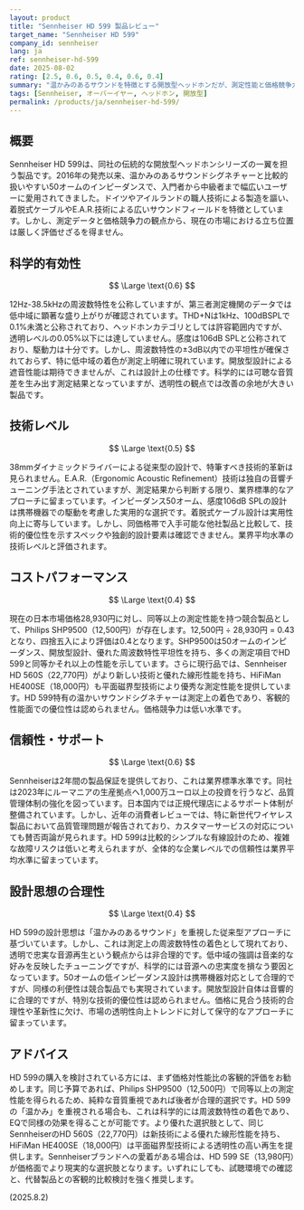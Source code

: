 ```yaml
---
layout: product
title: "Sennheiser HD 599 製品レビュー"
target_name: "Sennheiser HD 599"
company_id: sennheiser
lang: ja
ref: sennheiser-hd-599
date: 2025-08-02
rating: [2.5, 0.6, 0.5, 0.4, 0.6, 0.4]
summary: "温かみのあるサウンドを特徴とする開放型ヘッドホンだが、測定性能と価格競争力に課題を抱える製品"
tags: [Sennheiser, オーバーイヤー, ヘッドホン, 開放型]
permalink: /products/ja/sennheiser-hd-599/
---
```

## 概要

Sennheiser HD 599は、同社の伝統的な開放型ヘッドホンシリーズの一翼を担う製品です。2016年の発売以来、温かみのあるサウンドシグネチャーと比較的扱いやすい50オームのインピーダンスで、入門者から中級者まで幅広いユーザーに愛用されてきました。ドイツやアイルランドの職人技術による製造を謳い、着脱式ケーブルやE.A.R.技術による広いサウンドフィールドを特徴としています。しかし、測定データと価格競争力の観点から、現在の市場における立ち位置は厳しく評価せざるを得ません。

## 科学的有効性

$$ \Large \text{0.6} $$

12Hz-38.5kHzの周波数特性を公称していますが、第三者測定機関のデータでは低中域に顕著な盛り上がりが確認されています。THD+Nは1kHz、100dBSPLで0.1%未満と公称されており、ヘッドホンカテゴリとしては許容範囲内ですが、透明レベルの0.05%以下には達していません。感度は106dB SPLと公称されており、駆動力は十分です。しかし、周波数特性の±3dB以内での平坦性が確保されておらず、特に低中域の着色が測定上明確に現れています。開放型設計による遮音性能は期待できませんが、これは設計上の仕様です。科学的には可聴な音質差を生み出す測定結果となっていますが、透明性の観点では改善の余地が大きい製品です。

## 技術レベル

$$ \Large \text{0.5} $$

38mmダイナミックドライバーによる従来型の設計で、特筆すべき技術的革新は見られません。E.A.R.（Ergonomic Acoustic Refinement）技術は独自の音響チューニング手法とされていますが、測定結果から判断する限り、業界標準的なアプローチに留まっています。インピーダンス50オーム、感度106dB SPLの設計は携帯機器での駆動を考慮した実用的な選択です。着脱式ケーブル設計は実用性向上に寄与しています。しかし、同価格帯で入手可能な他社製品と比較して、技術的優位性を示すスペックや独創的設計要素は確認できません。業界平均水準の技術レベルと評価されます。

## コストパフォーマンス

$$ \Large \text{0.4} $$

現在の日本市場価格28,930円に対し、同等以上の測定性能を持つ競合製品として、Philips SHP9500（12,500円）が存在します。12,500円 ÷ 28,930円 = 0.43となり、四捨五入により評価は0.4となります。SHP9500は50オームのインピーダンス、開放型設計、優れた周波数特性平坦性を持ち、多くの測定項目でHD 599と同等かそれ以上の性能を示しています。さらに現行品では、Sennheiser HD 560S（22,770円）がより新しい技術と優れた線形性能を持ち、HiFiMan HE400SE（18,000円）も平面磁界型技術により優秀な測定性能を提供しています。HD 599特有の温かいサウンドシグネチャーは測定上の着色であり、客観的性能面での優位性は認められません。価格競争力は低い水準です。

## 信頼性・サポート

$$ \Large \text{0.6} $$

Sennheiserは2年間の製品保証を提供しており、これは業界標準水準です。同社は2023年にルーマニアの生産拠点へ1,000万ユーロ以上の投資を行うなど、品質管理体制の強化を図っています。日本国内では正規代理店によるサポート体制が整備されています。しかし、近年の消費者レビューでは、特に新世代ワイヤレス製品において品質管理問題が報告されており、カスタマーサービスの対応についても賛否両論が見られます。HD 599は比較的シンプルな有線設計のため、複雑な故障リスクは低いと考えられますが、全体的な企業レベルでの信頼性は業界平均水準に留まっています。

## 設計思想の合理性

$$ \Large \text{0.4} $$

HD 599の設計思想は「温かみのあるサウンド」を重視した従来型アプローチに基づいています。しかし、これは測定上の周波数特性の着色として現れており、透明で忠実な音源再生という観点からは非合理的です。低中域の強調は音楽的な好みを反映したチューニングですが、科学的には音源への忠実度を損なう要因となっています。50オームの低インピーダンス設計は携帯機器対応として合理的ですが、同様の利便性は競合製品でも実現されています。開放型設計自体は音響的に合理的ですが、特別な技術的優位性は認められません。価格に見合う技術的合理性や革新性に欠け、市場の透明性向上トレンドに対して保守的なアプローチに留まっています。

## アドバイス

HD 599の購入を検討されている方には、まず価格対性能比の客観的評価をお勧めします。同じ予算であれば、Philips SHP9500（12,500円）で同等以上の測定性能を得られるため、純粋な音質重視であれば後者が合理的選択です。HD 599の「温かみ」を重視される場合も、これは科学的には周波数特性の着色であり、EQで同様の効果を得ることが可能です。より優れた選択肢として、同じSennheiserのHD 560S（22,770円）は新技術による優れた線形性能を持ち、HiFiMan HE400SE（18,000円）は平面磁界型技術による透明性の高い再生を提供します。Sennheiserブランドへの愛着がある場合は、HD 599 SE（13,980円）が価格面でより現実的な選択肢となります。いずれにしても、試聴環境での確認と、代替製品との客観的比較検討を強く推奨します。

(2025.8.2)
